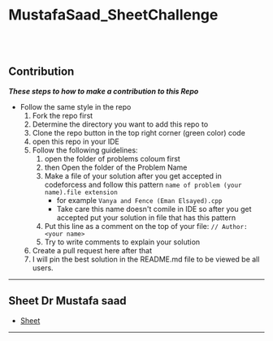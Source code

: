 # MustafaSaad_SheetChallenge

<br><br>

## Contribution

***These steps to how to make a contribution to this Repo***

- Follow the same style in the repo
    1. Fork the repo first
    1. Determine the directory you want to add this repo to
    1. Clone the repo button in the top right corner (green color) code 
    1. open this repo in your IDE
    1. Follow the following guidelines:
        1. open the folder of problems coloum first  
        1. then Open the folder of the Problem Name 
        1. Make a file of your solution after you get accepted in codeforcess and follow this pattern `name of problem (your name).file extension`
            - for example `Vanya and Fence (Eman Elsayed).cpp`
            - Take care this name doesn't comile in IDE so after you get accepted put your solution in file that has this pattern
        1. Put this line as a comment on the top of your file: ``// Author: <your name>``
        1. Try to write comments to explain your solution 
    1. Create a pull request here after that
    1. I will pin the best solution in the README.md file to be viewed be all users.
<hr>


## Sheet Dr Mustafa saad 
- [Sheet](https://docs.google.com/spreadsheets/d/1iJZWP2nS_OB3kCTjq8L6TrJJ4o-5lhxDOyTaocSYc-k/edit#gid=1160016643)
<hr>

